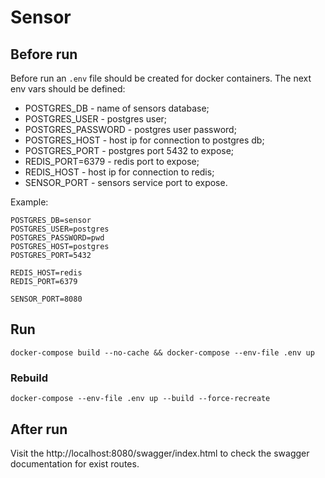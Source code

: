 # Sensor

## Before run

Before run an `.env` file should be created for docker containers. The next env vars should be defined:

- POSTGRES_DB - name of sensors database;
- POSTGRES_USER - postgres user;
- POSTGRES_PASSWORD - postgres user password;
- POSTGRES_HOST - host ip for connection to postgres db;
- POSTGRES_PORT - postgres port 5432 to expose;
- REDIS_PORT=6379 - redis port to expose;
- REDIS_HOST - host ip for connection to redis;
- SENSOR_PORT - sensors service port to expose.

Example:
```shell
POSTGRES_DB=sensor
POSTGRES_USER=postgres
POSTGRES_PASSWORD=pwd
POSTGRES_HOST=postgres
POSTGRES_PORT=5432

REDIS_HOST=redis
REDIS_PORT=6379

SENSOR_PORT=8080
```

## Run

```shell
docker-compose build --no-cache && docker-compose --env-file .env up
```

### Rebuild
```shell
docker-compose --env-file .env up --build --force-recreate
```

## After run

Visit the http://localhost:8080/swagger/index.html to check the swagger documentation for exist routes.
